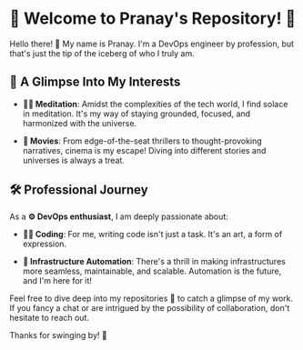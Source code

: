 # 🌟 Welcome to Pranay's Repository! 🌟

Hello there! 👋 My name is Pranay. I'm a DevOps engineer by profession, but that's just the tip of the iceberg of who I truly am. 

## 🌱 A Glimpse Into My Interests

- **🧘‍♂️ Meditation**: Amidst the complexities of the tech world, I find solace in meditation. It's my way of staying grounded, focused, and harmonized with the universe.
  
- **🍿 Movies**: From edge-of-the-seat thrillers to thought-provoking narratives, cinema is my escape! Diving into different stories and universes is always a treat.

## 🛠 Professional Journey

As a **⚙️ DevOps enthusiast**, I am deeply passionate about:

- **👨‍💻 Coding**: For me, writing code isn't just a task. It's an art, a form of expression.
  
- **🚀 Infrastructure Automation**: There's a thrill in making infrastructures more seamless, maintainable, and scalable. Automation is the future, and I'm here for it!

Feel free to dive deep into my repositories 📂 to catch a glimpse of my work. If you fancy a chat or are intrigued by the possibility of collaboration, don't hesitate to reach out.

Thanks for swinging by! 🙌

